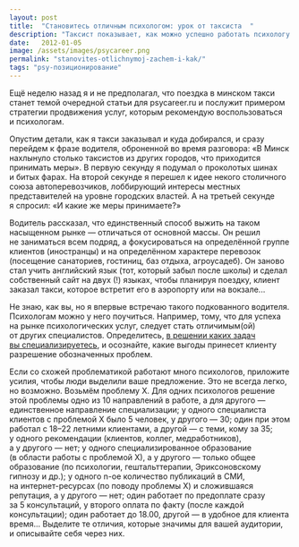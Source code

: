 ```yaml
---
layout: post
title:  "Становитесь отличным психологом: урок от таксиста	"
description: "Таксист показывает, как можно успешно работать психологу на высококонкурентном рынке"
date:   2012-01-05			 
image: /assets/images/psycareer.png
permalink: "stanovites-otlichnymoj-zachem-i-kak/"
tags: "psy-позиционирование"
---
```


<p>Ещё неделю назад я&nbsp;и&nbsp;не&nbsp;предполагал, что поездка в&nbsp;минском такси станет темой очередной статьи для psycareer.ru и&nbsp;послужит примером стратегии продвижения услуг, которым рекомендую воспользоваться и&nbsp;психологам.</p>
<p>Опустим детали, как я&nbsp;такси заказывал и&nbsp;куда добирался, и&nbsp;сразу перейдем к&nbsp;фразе водителя, оброненной во&nbsp;время разговора: «В&nbsp;Минск нахлынуло столько таксистов из&nbsp;других городов, что приходится принимать меры». В&nbsp;первую секунду я&nbsp;подумал о&nbsp;проколотых шинах и&nbsp;битых фарах. На&nbsp;второй секунде я&nbsp;перешел к&nbsp;идее некого столичного союза автоперевозчиков, лоббирующий интересы местных представителей на&nbsp;уровне городских властей. А&nbsp;на&nbsp;третьей секунде я&nbsp;спросил: «И&nbsp;какие&nbsp;же меры принимаете?»</p>
<p>Водитель рассказал, что единственный способ выжить на&nbsp;таком насыщенном рынке&nbsp;— отличаться от&nbsp;основной массы. Он&nbsp;решил не&nbsp;заниматься всем подряд, а&nbsp;фокусироваться на&nbsp;определённой группе клиентов (иностранцы) и&nbsp;на&nbsp;определённом характере перевозок (посещение санаториев, гостиниц, баз отдыха, агроусадеб). Он&nbsp;заново стал учить английский язык (тот, который забыл после школы) и&nbsp;сделал собственный сайт на&nbsp;двух (!) языках, чтобы планируя поездку, клиент заказал такси, которое встретит его в&nbsp;аэропорту или на&nbsp;вокзале...</p>
<p>Не&nbsp;знаю, как&nbsp;вы, но&nbsp;я&nbsp;впервые встречаю такого подкованного водителя. Психологам можно у&nbsp;него поучиться. Например, тому, что для успеха на&nbsp;рынке психологических услуг, следует стать отличимым(ой) от&nbsp;других специалистов. Определитесь, <a href="/sfery-specializacii-psixologa/">в&nbsp;решении каких задач вы&nbsp;специализируетесь</a>, и&nbsp;осознайте, какие выгоды принесет клиенту разрешение обозначенных проблем.</p>
<p>Если со&nbsp;схожей проблематикой работают много психологов, приложите усилия, чтобы люди выделили ваше предложение. Это не&nbsp;всегда легко, но&nbsp;возможно. Возьмём проблему Х.&nbsp;Для одних психологов решение этой проблемы одно из&nbsp;10&nbsp;направлений в&nbsp;работе, а&nbsp;для другого&nbsp;— единственное направление специализации; у&nbsp;одного специалиста клиентов с&nbsp;проблемой&nbsp;Х было 5&nbsp;человек, у&nbsp;другого&nbsp;— 30; один при этом работал с&nbsp;<nobr>18–22</nobr> летними клиентами, а&nbsp;другой&nbsp;— с&nbsp;теми, кому за&nbsp;35; у&nbsp;одного рекомендации (клиентов, коллег, медработников), а&nbsp;у&nbsp;другого&nbsp;— нет; у&nbsp;одного специализированное образование (в&nbsp;области работы с&nbsp;проблемой&nbsp;Х), а&nbsp;у&nbsp;другого&nbsp;— только общее образование (по&nbsp;психологии, гештальттерапии, Эриксоновскому гипнозу и&nbsp;др.); у&nbsp;одного n-ое количество публикаций в&nbsp;СМИ, на&nbsp;интернет-ресурсах (по&nbsp;поводу проблемы&nbsp;Х) и&nbsp;сложившаяся репутация, а&nbsp;у&nbsp;другого&nbsp;— нет; один работает по&nbsp;предоплате сразу за&nbsp;5&nbsp;консультаций, у&nbsp;второго оплата по&nbsp;факту (после каждой консультации); один работает до&nbsp;18.00, другой&nbsp;— в&nbsp;удобное для клиента время... Выделите те&nbsp;отличия, которые значимы для вашей аудитории, и&nbsp;описывайте себя через них.</p>
